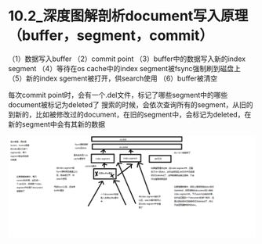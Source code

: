 # 10.2_深度图解剖析document写入原理（buffer，segment，commit）

（1）数据写入buffer
（2）commit point
（3）buffer中的数据写入新的index segment
（4）等待在os cache中的index segment被fsync强制刷到磁盘上
（5）新的index sgement被打开，供search使用
（6）buffer被清空

每次commit point时，会有一个.del文件，标记了哪些segment中的哪些document被标记为deleted了
搜索的时候，会依次查询所有的segment，从旧的到新的，比如被修改过的document，在旧的segment中，会标记为deleted，在新的segment中会有其新的数据

![document增删改内核级原理.png](/assets/document增删改内核级原理.png)